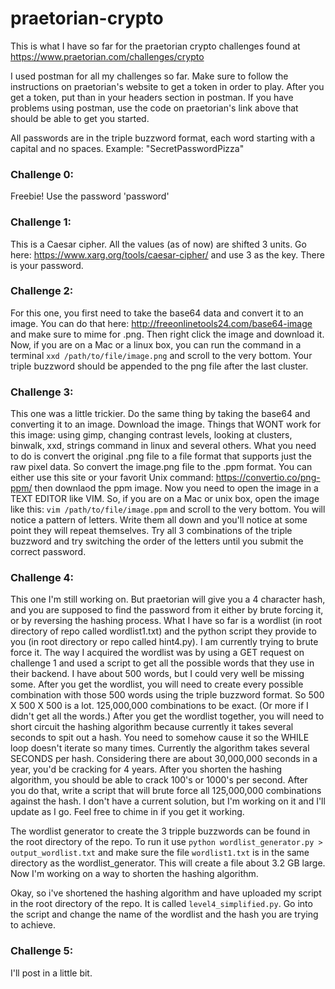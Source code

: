 # praetorian-crypto
This is what I have so far for the praetorian crypto challenges found at https://www.praetorian.com/challenges/crypto

I used postman for all my challenges so far. Make sure to follow the instructions on praetorian's website to get a token in order to play. After you get a token, put than in your headers section in postman. If you have problems using postman, use the code on praetorian's link above that should be able to get you started.

All passwords are in the triple buzzword format, each word starting with a capital and no spaces. Example: "SecretPasswordPizza"

### Challenge 0: 
Freebie! Use the password 'password'

### Challenge 1: 
This is a Caesar cipher. All the values (as of now) are shifted 3 units. Go here: https://www.xarg.org/tools/caesar-cipher/ and use 3 as the key. There is your password.

### Challenge 2: 
For this one, you first need to take the base64 data and convert it to an image. You can do that here: http://freeonlinetools24.com/base64-image and make sure to mime for .png. Then right click the image and download it. Now, if you are on a Mac or a linux box, you can run the command in a terminal `xxd /path/to/file/image.png` and scroll to the very bottom. Your triple buzzword should be appended to the png file after the last cluster.

### Challenge 3: 
This one was a little trickier. Do the same thing by taking the base64 and converting it to an image. Download the image. Things that WONT work for this image: using gimp, changing contrast levels, looking at clusters, binwalk, xxd, strings command in linux and several others. What you need to do is convert the original .png file to a file format that supports just the raw pixel data. So convert the image.png file to the .ppm format. You can either use this site or your favorit Unix command: https://convertio.co/png-ppm/ then downlaod the ppm image. Now you need to open the image in a TEXT EDITOR like VIM. So, if you are on a Mac or unix box, open the image like this: `vim /path/to/file/image.ppm` and scroll to the very bottom. You will notice a pattern of letters. Write them all down and you'll notice at some point they will repeat themselves. Try all 3 combinations of the triple buzzword and try switching the order of the letters until you submit the correct password.

### Challenge 4: 
This one I'm still working on. But praetorian will give you a 4 character hash, and you are supposed to find the password from it either by brute forcing it, or by reversing the hashing process. What I have so far is a wordlist (in root directory of repo called wordlist1.txt) and the python script they provide to you (in root directory or repo called hint4.py). I am currently trying to brute force it. The way I acquired the wordlist was by using a GET request on challenge 1 and used a script to get all the possible words that they use in their backend. I have about 500 words, but I could very well be missing some. After you get the wordlist, you will need to create every possible combination with those 500 words using the triple buzzword format. So 500 X 500 X 500 is a lot. 125,000,000 combinations to be exact. (Or more if I didn't get all the words.) After you get the wordlist together, you will need to short circuit the hashing algorithm because currently it takes several seconds to spit out a hash. You need to somehow cause it so the WHILE loop doesn't iterate so many times. Currently the algorithm takes several SECONDS per hash. Considering there are about 30,000,000 seconds in a year, you'd be cracking for 4 years. After you shorten the hashing algorithm, you should be able to crack 100's or 1000's per second.  After you do that, write a script that will brute force all 125,000,000 combinations against the hash. I don't have a current solution, but I'm working on it and I'll update as I go. Feel free to chime in if you get it working.

The wordlist generator to create the 3 tripple buzzwords can be found in the root directory of the repo. To run it use `python wordlist_generator.py > output_wordlist.txt` and make sure the file `wordlist1.txt` is in the same directory as the wordlist_generator. This will create a file about 3.2 GB large. Now I'm working on a way to shorten the hashing algorithm.

Okay, so i've shortened the hashing algorithm and have uploaded my script in the root directory of the repo. It is called `level4_simplified.py`. Go into the script and change the name of the wordlist and the hash you are trying to achieve.

### Challenge 5:

I'll post in a little bit.
